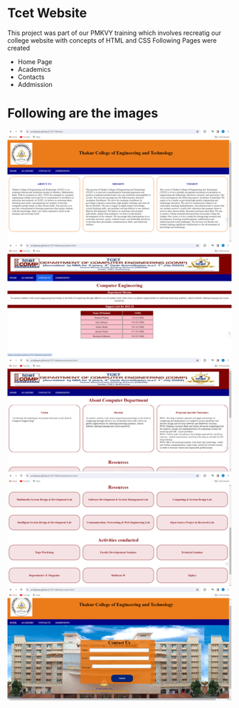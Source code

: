 # Tcet Website 
This project was part of our PMKVY training which involves recreatig our college website with concepts of HTML and CSS
Following Pages were created
- Home Page
- Academics
- Contacts
- Addmission

# Following are the images
![img-1](/images/img1.png)
![img-2](/images/img2.png)
![img-3](/images/img3.png)
![img-4](/images/img4.png)
![img-5](/images/img5.png)
